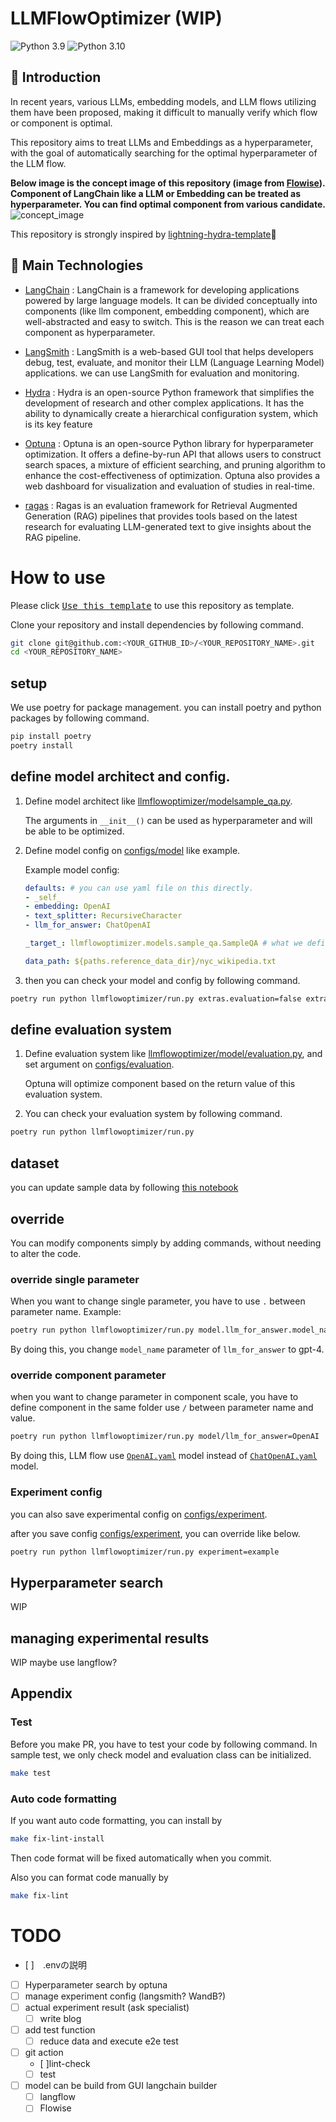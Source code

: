 # LLMFlowOptimizer (WIP)

![Python 3.9](https://img.shields.io/badge/python-3.9-blue.svg)
![Python 3.10](https://img.shields.io/badge/python-3.10-blue.svg)

## 📌  Introduction

In recent years, various LLMs, embedding models, and LLM flows utilizing them have been proposed, making it difficult to manually verify which flow or component is optimal.

This repository aims to treat LLMs and Embeddings as a hyperparameter, with the goal of automatically searching for the optimal hyperparameter of the LLM flow.

**Below image is the concept image of this repository (image from [Flowise](https://github.com/FlowiseAI/Flowise)). Component of LangChain like a LLM or Embedding can be treated as hyperparameter. You can find optimal component from various candidate.**
![concept_image](documents/concept.png)

This repository is strongly inspired by [lightning-hydra-template](https://github.com/ashleve/lightning-hydra-template)🎉

## 🔧  Main Technologies

- [LangChain](https://github.com/langchain-ai/langchain) : LangChain is a framework for developing applications powered by large language models. It can be divided conceptually into components (like llm component, embedding component), which are well-abstracted and easy to switch. This is the reason we can treat each component as hyperparameter.

- [LangSmith](https://docs.smith.langchain.com/) : LangSmith is a web-based GUI tool that helps developers debug, test, evaluate, and monitor their LLM (Language Learning Model) applications. we can use LangSmith for evaluation and monitoring.

- [Hydra](https://github.com/facebookresearch/hydra) : Hydra is an open-source Python framework that simplifies the development of research and other complex applications. It has the ability to dynamically create a hierarchical configuration system, which is its key feature

- [Optuna](https://github.com/optuna/optuna) : Optuna is an open-source Python library for hyperparameter optimization. It offers a define-by-run API that allows users to construct search spaces, a mixture of efficient searching, and pruning algorithm to enhance the cost-effectiveness of optimization. Optuna also provides a web dashboard for visualization and evaluation of studies in real-time.

- [ragas](https://github.com/explodinggradients/ragas) : Ragas is an evaluation framework for Retrieval Augmented Generation (RAG) pipelines that provides tools based on the latest research for evaluating LLM-generated text to give insights about the RAG pipeline.

# How to use

Please click [<kbd>Use this template</kbd>](https://github.com/Yongtae723/LLMFlowOptimizer/generate) to use this repository as template.

Clone your repository and install dependencies by following command.

```bash
git clone git@github.com:<YOUR_GITHUB_ID>/<YOUR_REPOSITORY_NAME>.git
cd <YOUR_REPOSITORY_NAME>
```

## setup

We use poetry for package management. you can install poetry and python packages by following command.

```bash
pip install poetry
poetry install
```

## define model architect and config.

1. Define model architect like [llmflowoptimizer/modelsample_qa.py](llmflowoptimizer/model/sample_qa.py).

   The arguments in `__init__()` can be used as hyperparameter and will be able to be optimized.

2. Define model config on [configs/model](configs/model) like example.

   Example model config:

   ```yaml
   defaults: # you can use yaml file on this directly.
   - _self_
   - embedding: OpenAI
   - text_splitter: RecursiveCharacter
   - llm_for_answer: ChatOpenAI

   _target_: llmflowoptimizer.models.sample_qa.SampleQA # what we defined on llmflowoptimizer/models/sample_qa.py

   data_path: ${paths.reference_data_dir}/nyc_wikipedia.txt
   ```

3. then you can check your model and config by following command.

```bash
poetry run python llmflowoptimizer/run.py extras.evaluation=false extras.print_config=true
```

## define evaluation system

1. Define evaluation system like [llmflowoptimizer/model/evaluation.py](llmflowoptimizer/model/evaluation.py), and set argument on [configs/evaluation](configs/model).

   Optuna will optimize component based on the return value of this evaluation system.

2. You can check your evaluation system by following command.

```bash
poetry run python llmflowoptimizer/run.py
```

## dataset

you can update sample data by following [this notebook](notebooks/register_data_langsmith.ipynb)

## override

You can modify components simply by adding commands, without needing to alter the code.

### override single parameter

When you want to change single parameter, you have to use `.` between parameter name.
Example:

```bash
poetry run python llmflowoptimizer/run.py model.llm_for_answer.model_name="gpt-4"
```

By doing this, you change `model_name` parameter of `llm_for_answer` to gpt-4.

### override component parameter

when you want to change parameter in component scale, you have to define component in the same folder use `/` between parameter name and value.

```bash
poetry run python llmflowoptimizer/run.py model/llm_for_answer=OpenAI
```

By doing this, LLM flow use [`OpenAI.yaml`](configs/model/llm_for_answer/OpenAI.yaml) model instead of [`ChatOpenAI.yaml`](configs/model/llm_for_answer/ChatOpenAI.yaml) model.

### Experiment config

you can also save experimental config on [configs/experiment](configs/experiment).

after you save config [configs/experiment](configs/experiment), you can override like below.

```bash
poetry run python llmflowoptimizer/run.py experiment=example
```

## Hyperparameter search

WIP

## managing experimental results

WIP
maybe use langflow?

## Appendix

### Test

Before you make PR, you have to test your code by following command.
In sample test, we only check model and evaluation class can be initialized.

```bash
make test
```

### Auto code formatting

If you want auto code formatting, you can install by

```bash
make fix-lint-install
```

Then code format will be fixed automatically when you commit.

Also you can format code manually by

```bash
make fix-lint
```

# TODO

- \[ \]　.envの説明
- [ ] Hyperparameter search by optuna
- [ ] manage experiment config (langsmith? WandB?)
- [ ] actual experiment result (ask specialist)
  - [ ] write blog
- [ ] add test function
  - [ ] reduce data and execute e2e test
- [ ] git action
  - \[ \]lint-check
  - [ ] test
- [ ] model can be build from GUI langchain builder
  - [ ] langflow
  - [ ] Flowise
